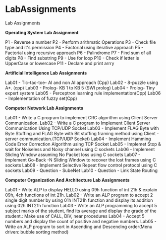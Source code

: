 # LabAssignments
Lab Assignments

**Operating System Lab Assignment**

P1 - Reverse a number
P2 - Perform arithmatic Operations
P3 - Check file type and it's permission
P4 - Factorial using iterative approach
P5 - Factorial using recursive approach
P6 - Palindrome
P7 - Find sum of all digits
P8 - Find substring
P9 - Use for loop
P10 - Check if letter is UpperCase or lowercase
P11 - Declare and print arrry

**Artificial Intelligence Lab Assignments** 

Lab01 - Tic-tac-toe- AI and non AI approach (Cpp)
Lab02 - 8-puzzle using A*. (cpp)
Lab03 - Prolog- KB 1 to KB 5 (SWI prolog)
Lab04 - Prolog- Tiny expert system
Lab05 - Perceptron learning rule implementation(Cpp)
Lab06 - Implementation of fuzzy set(Cpp)


**Computer Network Lab Assignments** 

Lab01 - Write a C program to implement CRC algorithm using Client Server Communication.
Lab02 - Write a C program to Implement Client Server Communication Using TCP/UDP Socket
Lab03 - Implement FLAG Byte with Byte Stuffing and FLAG Byte with Bit stuffing framing method using Client -server 	communication.(TCP/UDP Socket)
Lab04 - Implement Hamming Code Error Correction Algorithm using TCP Socket
Lab05 - Implemet Stop & wait for Noiseless and Noisy channel using C sockets
Lab06 - Implement Sliding Window assuming No Packet loss using C sockets
Lab07 - Implement Go-Back -N Sliding Window to recover the lost frames using C sockets
Lab08 - Implement Selective Repeat flow control protocol using C sockets
Lab09 - Question - SubeNet
Lab10 - Question - Link State Routing

**Computer Organization And Architecture Lab Assignments** 

Lab01 - Write ALP to display HELLO using 09h function of int 21h & explain 09h, 4ch functions of int 21h.
Lab02 - Write an ALP program to accept 2 single digit number by using 01h INT21h function and display its addition     	using 02h INT21h function
Lab03 - Write an ALP programming to accept 5 subject marks of the student, find its average and display the grade 	of the student.: Make use of CALL, DIV, near procedures
Lab04 - Accept 5 numbers and display the count of positive and negative numbers.
Lab05 - Write an ALP program to sort in Ascending and Descending order(Menu driven: bubble sorting method)

